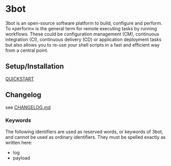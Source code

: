 # 3bot

3bot is an open-source software platform to build, configure and perform. 
To «perform» is the general term for remote executing tasks by running workflows.
These could be configuration management (CM), continuous integration (CI), continuous delivery (CD) or application deployment 
tasks but also allows you to re-use your shell scripts in a fast and efficient way from a central point.

## Setup/Installation

[QUICKSTART](https://github.com/3bot/3bot/blob/master/QUICKSTART.md)


## Changelog

see [CHANGELOG.md](https://github.com/3bot/3bot/blob/master/CHANGELOG.md)

### Keywords

The following identifiers are used as reserved words, or keywords of 3bot, and cannot be used as ordinary identifiers. They must be spelled exactly as written here:

* log
* payload 

